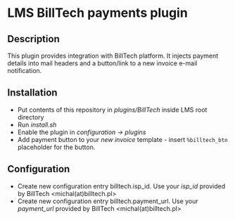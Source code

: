 # LMS BillTech payments plugin

## Description
This plugin provides integration with BillTech platform.
It injects payment details into mail headers and a button/link to a new invoice e-mail notification.

## Installation
* Put contents of this repository in *plugins/BillTech* inside LMS root directory
* Run *install.sh*
* Enable the plugin in *configuration -> plugins*
* Add payment button to your *new invoice* template - insert `%billtech_btn` placeholder for the button.

## Configuration
* Create new configuration entry billtech.isp_id. Use your *isp_id* provided by BillTech <michal(at)billtech.pl>
* Create new configuration entry billtech.payment_url. Use your *payment_url* provided by BillTech <michal(at)billtech.pl>